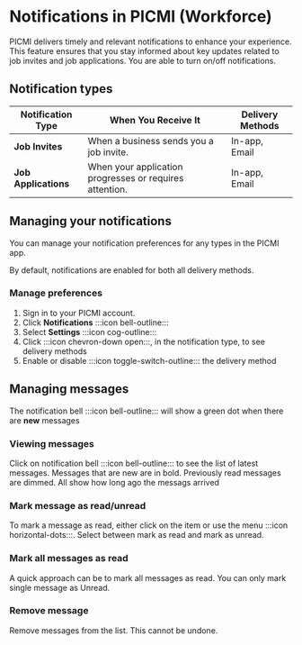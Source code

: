 # Notifications in PICMI (Workforce)

PICMI delivers timely and relevant notifications to enhance your experience. This feature ensures that you stay informed
about key updates related to job invites and job applications. You are able to turn on/off notifications.

## Notification types

| Notification Type    | When You Receive It                                     | Delivery Methods |
|----------------------|---------------------------------------------------------|------------------|
| **Job Invites**      | When a business sends you a job invite.                 | In-app, Email    |
| **Job Applications** | When your application progresses or requires attention. | In-app, Email    |

## Managing your notifications

You can manage your notification preferences for any types in the PICMI app. 

<prompt>

By default, notifications are enabled for both all delivery methods.

</prompt>

<instructions>

### Manage preferences

1. Sign in to your PICMI account.
2. Click **Notifications** :::icon bell-outline:::
3. Select **Settings** :::icon cog-outline:::
4. Click :::icon chevron-down open:::, in the notification type, to see delivery methods
5. Enable or disable :::icon toggle-switch-outline::: the delivery method

</instructions>

## Managing messages

The notification bell :::icon bell-outline::: will show a green dot when there are **new** messages

<explanation>

### Viewing messages

Click on notification bell :::icon bell-outline::: to see the list of latest messages. Messages that
are new are in bold. Previously read messages are dimmed. All show how long ago the messags arrived

### Mark message as read/unread

To mark a message as read, either click on the item or use the menu :::icon horizontal-dots:::. Select
between mark as read and mark as unread.

### Mark all messages as read

A quick approach can be to mark all messages as read. You can only mark single message as Unread.

### Remove message

Remove messages from the list. This cannot be undone.

</explanation>
